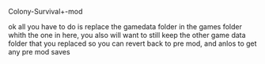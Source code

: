 Colony-Survival+-mod


ok all you have to do is replace the gamedata folder in the games folder whith the one in here, you also will want to 
still keep the other game data folder that you replaced so you can revert back to pre mod, and anlos to get any pre mod saves

 

